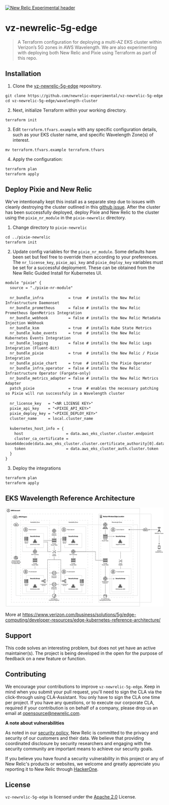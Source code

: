 [![New Relic Experimental header](https://github.com/newrelic/opensource-website/raw/master/src/images/categories/Experimental.png)](https://opensource.newrelic.com/oss-category/#new-relic-experimental)

# vz-newrelic-5g-edge

>A Terraform configuration for deploying a multi-AZ EKS cluster within Verizon’s 5G zones in AWS Wavelength. We are also experimenting with deploying both New Relic and Pixie using Terraform as part of this repo.

## Installation

1. Clone the [vz-newrelic-5g-edge](https://github.com/newrelic-experimental/vz-newrelic-5g-edge.git) repository.

```
git clone https://github.com/newrelic-experimental/vz-newrelic-5g-edge
cd vz-newrelic-5g-edge/wavelength-cluster
```

2. Next, initialize Terraform within your working directory.

```
terraform init
```

3. Edit `terraform.tfvars.example` with any specific configuration details, such as your EKS cluster name, and specific Wavelength Zone(s) of interest.

```
mv terraform.tfvars.example terraform.tfvars
```

4. Apply the configuration:

```
terraform plan
terraform apply
```

## Deploy Pixie and New Relic

We've intentionally kept this install as a separate step due to issues with cleanly destroying the cluster outlined in this [github issue](https://github.com/hashicorp/terraform-provider-helm/issues/593).  After the cluster has been successfully deployed, deploy Pixie and New Relic to the cluster using the `pixie_nr_module` in the `pixie-newrelic` directory.

1. Change directory to `pixie-newrelic`
```
cd ../pixie-newrelic
terraform init
```

2. Update config variables for the `pixie_nr_module`.  Some defaults have been set but feel free to override them according to your preferences.  The `nr_license_key`, `pixie_api_key` and `pixie_deploy_key` variables must be set for a successful deployment.  These can be obtained from the New Relic Guided Install for Kubernetes UI.

```
module "pixie" {
  source = "./pixie-nr-module"

  nr_bundle_infra           = true  # installs the New Relic Infrastructure Daemonset
  nr_bundle_prometheus      = false # installs the New Relic Prometheus OpenMetrics Integration
  nr_bundle_webhook         = false # installs the New Relic Metadata Injection Webhook
  nr_bundle_ksm             = true  # installs Kube State Metrics
  nr_bundle_kube_events     = true  # installs the New Relic Kubernetes Events Integration
  nr_bundle_logging         = false # installs the New Relic Logs Integration (Fluent-Bit)
  nr_bundle_pixie           = true  # installs the New Relic / Pixie Integration
  nr_bundle_pixie_chart     = true  # installs the Pixie Operator
  nr_bundle_infra_operator  = false # installs the New Relic Infrastructure Operator (Fargate-only)
  nr_bundle_metrics_adapter = false # installs the New Relic Metrics Adapter
  patch_pixie               = true  # enables the necessary patching so Pixie will run successfuly in a Wavelength cluster

  nr_license_key   = "<NR LICENSE KEY>"
  pixie_api_key    = "<PIXIE_API_KEY>"
  pixie_deploy_key = "<PIXIE_DEPLOY_KEY>"
  cluster_name     = local.cluster_name

  kubernetes_host_info = {
    host                   = data.aws_eks_cluster.cluster.endpoint
    cluster_ca_certificate = base64decode(data.aws_eks_cluster.cluster.certificate_authority[0].data)
    token                  = data.aws_eks_cluster_auth.cluster.token
  }
}
```

3. Deploy the integrations

```
terraform plan
terraform apply
```

## EKS Wavelength Reference Architecture

![EKS Wavelength Reference Architecture](./static/verizon_eks_reference_architecture.jpg)

More at https://www.verizon.com/business/solutions/5g/edge-computing/developer-resources/edge-kubernetes-reference-architecture/

## Support

This code solves an interesting problem, but does not yet have an active maintainer(s). The project is being developed in the open for the purpose of feedback on a new feature or function.

## Contributing
We encourage your contributions to improve `vz-newrelic-5g-edge`. Keep in mind when you submit your pull request, you'll need to sign the CLA via the click-through using CLA-Assistant. You only have to sign the CLA one time per project.
If you have any questions, or to execute our corporate CLA, required if your contribution is on behalf of a company,  please drop us an email at opensource@newrelic.com.

**A note about vulnerabilities**

As noted in our [security policy](../../security/policy), New Relic is committed to the privacy and security of our customers and their data. We believe that providing coordinated disclosure by security researchers and engaging with the security community are important means to achieve our security goals.

If you believe you have found a security vulnerability in this project or any of New Relic's products or websites, we welcome and greatly appreciate you reporting it to New Relic through [HackerOne](https://hackerone.com/newrelic).

## License
`vz-newrelic-5g-edge` is licensed under the [Apache 2.0](http://apache.org/licenses/LICENSE-2.0.txt) License.
